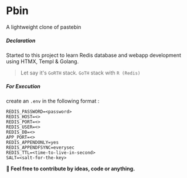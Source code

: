 # Pbin

A lightweight clone of pastebin

##### Declaration
Started to this project to learn Redis database and webapp development using HTMX, Templ & Golang.

> Let say it's `GoRTH` stack.
> `GoTH` stack with `R (Redis)`

##### For Execution

create an `.env` in the following format :
```env
REDIS_PASSWORD=<password>
REDIS_HOST=<>
REDIS_PORT=<>
REDIS_USER=<>
REDIS_DB=<>
APP_PORT=<>
REDIS_APPENDONLY=yes
REDIS_APPENDFSYNC=everysec
REDIS_TTL=<time-to-live-in-second>
SALT=<salt-for-the-key>
```

**🤝 Feel free to contribute by ideas, code or anything.**